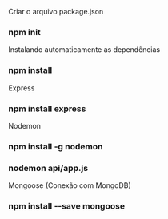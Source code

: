 Criar o arquivo package.json
### npm init

Instalando automaticamente as dependências
### npm install

Express
### npm install express

Nodemon
### npm install -g nodemon
### nodemon api/app.js

Mongoose (Conexão com MongoDB)
### npm install --save mongoose